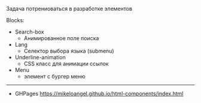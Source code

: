 Задача потрениоваться в разработке элементов

Blocks:
* Search-box
  * Анимированное поле поиска
* Lang
  * Селектор выбора языка (submenu)
* Underline-animation
  * CSS класс для анимации ссылок
* Menu
  * элемент с бургер меню

---
* GHPages https://mikeloangel.github.io/html-components/index.html
